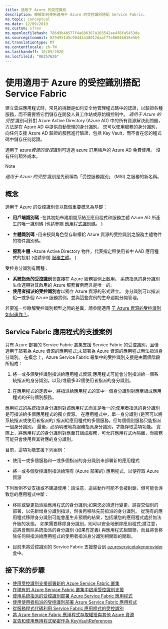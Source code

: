 ```yaml
---
title: 適用于 Azure 的受控識別
description: 瞭解如何使用適用于 Azure 的受控識別搭配 Service Fabric。
ms.topic: conceptual
ms.date: 12/09/2019
ms.custom: sfrev
ms.openlocfilehash: 786d9b4b577f4a686367a103542ae4f8fa5453da
ms.sourcegitcommit: 829d951d5c90442a38012daaf77e86046018e5b9
ms.translationtype: MT
ms.contentlocale: zh-TW
ms.lasthandoff: 10/09/2020
ms.locfileid: "86257626"
---
```

# <a name="using-managed-identities-for-azure-with-service-fabric"></a>使用適用于 Azure 的受控識別搭配 Service Fabric

建立雲端應用程式時，常見的挑戰是如何安全地管理程式碼中的認證，以驗證各種服務，而不需要將它們儲存在開發人員工作站或原始檔控制中。 *適用于 Azure 的受控* 識別可針對 Azure Active Directory (Azure AD) 中的所有資源解決此問題，方法是在 Azure AD 中提供自動管理的身分識別。 您可以使用服務的身分識別，向任何支援 Azure AD 驗證的服務進行驗證，包括 Key Vault，而不會在您的程式碼中儲存任何認證。

適用于 azure*資源的受控*識別可透過 azure 訂用帳戶的 Azure AD 免費使用。 沒有任何額外成本。

> [!NOTE]
> *適用于 Azure 的受控* 識別是先前稱為「受控服務識別」 (MSI) 之服務的新名稱。

## <a name="concepts"></a>概念

適用于 Azure 的受控識別會以數個重要概念為基礎：

- **用戶端識別碼** -在其初始布建期間系結至應用程式和服務主體 Azure AD 所產生的唯一識別碼 (也請參閱 [應用程式識別碼](../active-directory/develop/developer-glossary.md#application-id-client-id)。 ) 

- **主體識別碼** -用來授與角色型存取權給 Azure 資源的受控識別之服務主體物件的物件識別碼。

- **服務主體** -Azure Active Directory 物件，代表指定租使用者中 AAD 應用程式的投射 (也請參閱 [服務主體](../active-directory/develop/developer-glossary.md#service-principal-object)。 ) 

受控身分識別有兩種：

- **系統指派的受控識別**會直接在 Azure 服務實例上啟用。  系統指派的身分識別生命週期對其啟用的 Azure 服務實例而言是唯一的。
- **使用者指派的受控識別**會以獨立 Azure 資源的形式建立。 身分識別可以指派給一或多個 Azure 服務實例，並與這些實例的生命週期分開管理。

若要進一步瞭解受控識別類型之間的差異，請參閱適用 [于 Azure 資源的受控識別如何運作？](../active-directory/managed-identities-azure-resources/overview.md#managed-identity-types)。

## <a name="supported-scenarios-for-service-fabric-applications"></a>Service Fabric 應用程式的支援案例

只有 Azure 部署的 Service Fabric 叢集支援 Service Fabric 的受控識別，且僅適用于部署為 Azure 資源的應用程式;未部署為 Azure 資源的應用程式無法指派身分識別。 在概念上，Azure Service Fabric 叢集中的受控識別支援是由兩個階段所組成：

1. 將一或多個受控識別指派給應用程式資源;應用程式可能會分別指派給一個系統指派的身分識別，以及/或最多32個使用者指派的身分識別。

2. 在應用程式的定義中，將指派給應用程式的其中一個身分識別對應至組成應用程式的任何個別服務。

應用程式的系統指派身分識別對該應用程式而言是唯一的;使用者指派的身分識別是可指派給多個應用程式的獨立資源。 在應用程式中，單一身分識別 (是否可以將系統指派或使用者指派的) 指派給應用程式的多個服務，但每個個別服務只能指派一個身分識別。 最後，必須明確地為服務指派身分識別，才能存取這項功能。 實際上，將應用程式的身分識別對應至其組成服務，可允許應用程式內隔離，而服務可能只會使用與其對應的身分識別。  

目前，這項功能支援下列案例：

- 使用一或多個服務和一或多個指派的身分識別來部署新的應用程式

- 將一或多個受控識別指派給現有 (Azure 部署的) 應用程式，以便存取 Azure 資源

下列案例不受支援或不建議使用：請注意，這些動作可能不會被封鎖，但可能會導致您的應用程式中斷：

- 移除或變更指派給應用程式的身分識別;如果您必須進行變更，請提交個別的部署，以先新增身分識別指派，然後再移除先前指派的身分識別。 從現有的應用程式移除身分識別可能會產生非預期的結果，包括讓您的應用程式處於無法升級的狀態。 如果需要移除身分識別，則可以安全地刪除應用程式;請注意，這將會刪除系統指派的身分識別 (如果有定義) 與應用程式相關聯，而且將會移除任何與指派給應用程式的使用者指派身分識別相關聯的關聯。

- 目前未將受控識別的 Service Fabric 支援整合到 [azureservicetokenprovider 會](../key-vault/general/service-to-service-authentication.md)中。

## <a name="next-steps"></a>接下來的步驟

- [使用受控識別支援部署新的 Azure Service Fabric 叢集](./configure-new-azure-service-fabric-enable-managed-identity.md)
- [在現有的 Azure Service Fabric 叢集中啟用受控識別支援](./configure-existing-cluster-enable-managed-identity-token-service.md)
- [使用系統指派的受控識別部署 Azure Service Fabric 應用程式](./how-to-deploy-service-fabric-application-system-assigned-managed-identity.md)
- [使用使用者指派的受控識別部署 Azure Service Fabric 應用程式](./how-to-deploy-service-fabric-application-user-assigned-managed-identity.md)
- [從服務程式代碼利用 Service Fabric 應用程式的受控識別](./how-to-managed-identity-service-fabric-app-code.md)
- [將 Azure Service Fabric 應用程式存取權授與其他 Azure 資源](./how-to-grant-access-other-resources.md)
- [宣告和使用應用程式秘密作為 KeyVaultReferences](./service-fabric-keyvault-references.md)
